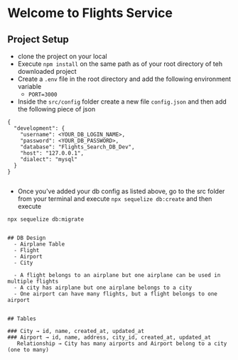 # Welcome to Flights Service

## Project Setup
- clone the project on your local
- Execute `npm install` on the same path as of your root directory of teh downloaded project
- Create a `.env` file in the root directory and add the following environment variable
    - `PORT=3000`
- Inside the `src/config` folder create a new file `config.json` and then add the following piece of json

```
{
  "development": {
    "username": <YOUR_DB_LOGIN_NAME>,
    "password": <YOUR_DB_PASSWORD>,
    "database": "Flights_Search_DB_Dev",
    "host": "127.0.0.1",
    "dialect": "mysql"
  } 
}


```
- Once you've added your db config as listed above, go to the src folder from your terminal and execute `npx sequelize db:create`
and then execute

`npx sequelize db:migrate`
```

## DB Design 
  - Airplane Table 
  - Flight 
  - Airport  
  - City 

  - A flight belongs to an airplane but one airplane can be used in multiple flights
  - A city has airplane but one airplane belongs to a city
  - One airport can have many flights, but a flight belongs to one airport


## Tables

### City → id, name, created_at, updated_at
### Airport → id, name, address, city_id, created_at, updated_at
   Relationship → City has many airports and Airport belong to a city (one to many) 
